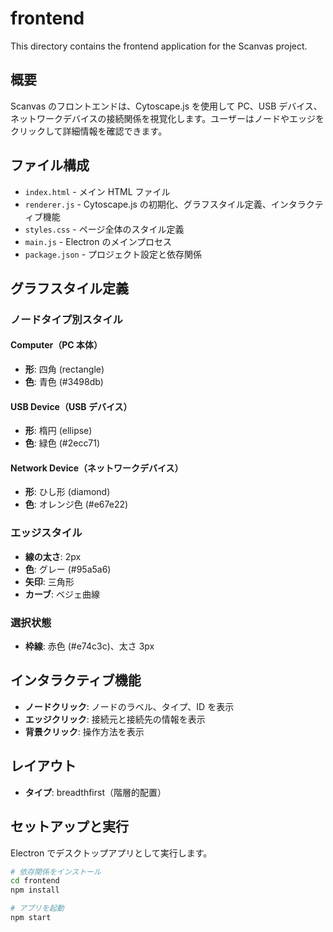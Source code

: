 # frontend

This directory contains the frontend application for the Scanvas project.

## 概要

Scanvas のフロントエンドは、Cytoscape.js を使用して PC、USB デバイス、ネットワークデバイスの接続関係を視覚化します。ユーザーはノードやエッジをクリックして詳細情報を確認できます。

## ファイル構成

- `index.html` - メイン HTML ファイル
- `renderer.js` - Cytoscape.js の初期化、グラフスタイル定義、インタラクティブ機能
- `styles.css` - ページ全体のスタイル定義
- `main.js` - Electron のメインプロセス
- `package.json` - プロジェクト設定と依存関係

## グラフスタイル定義

### ノードタイプ別スタイル

#### Computer（PC 本体）

- **形**: 四角 (rectangle)
- **色**: 青色 (#3498db)

#### USB Device（USB デバイス）

- **形**: 楕円 (ellipse)
- **色**: 緑色 (#2ecc71)

#### Network Device（ネットワークデバイス）

- **形**: ひし形 (diamond)
- **色**: オレンジ色 (#e67e22)

### エッジスタイル

- **線の太さ**: 2px
- **色**: グレー (#95a5a6)
- **矢印**: 三角形
- **カーブ**: ベジェ曲線

### 選択状態

- **枠線**: 赤色 (#e74c3c)、太さ 3px

## インタラクティブ機能

- **ノードクリック**: ノードのラベル、タイプ、ID を表示
- **エッジクリック**: 接続元と接続先の情報を表示
- **背景クリック**: 操作方法を表示

## レイアウト

- **タイプ**: breadthfirst（階層的配置）

## セットアップと実行

Electron でデスクトップアプリとして実行します。

```bash
# 依存関係をインストール
cd frontend
npm install

# アプリを起動
npm start
```
